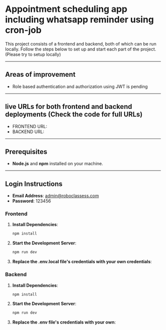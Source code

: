 # Appointment scheduling app including whatsapp reminder using cron-job

This project consists of a frontend and backend, both of which can be run locally. Follow the steps below to set up and start each part of the project. (Please try to setup locally)


---

## Areas of improvement

- Role based authentication and authorization using JWT is pending

---

## live URLs for both frontend and backend deployments (Check the code for full URLs)

- FRONTEND URL: 
- BACKEND URL: 

---


## Prerequisites

- **Node.js** and **npm** installed on your machine.

---

## Login Instructions
- **Email Address**: admin@roboclassess.com
- **Password**: 123456

### Frontend


1. **Install Dependencies**:
   ```bash
   npm install

2. **Start the Development Server**:
   ```bash
   npm run dev

3. **Replace the .env.local file's credentials with your own credentials**:


### Backend


1. **Install Dependencies**:
   ```bash
   npm install

2. **Start the Development Server**:
   ```bash
   npm run dev     

3. **Replace the .env file's credentials with your own**:

